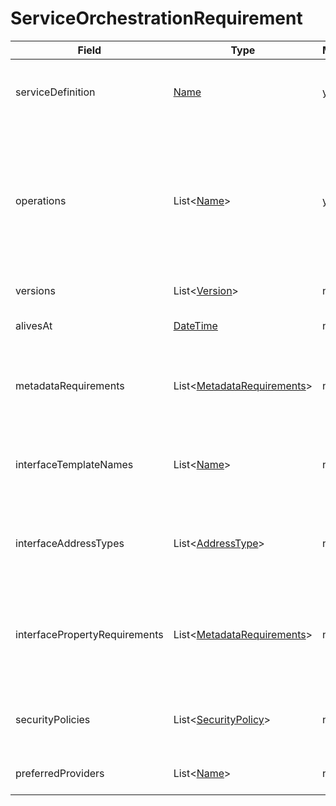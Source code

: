 # ServiceOrchestrationRequirement

Field | Type | Mandatory | Description
--- | --- | --- | ---
serviceDefinition | [Name](../primitives.md#name) | yes/no | The required service definition name. Mandatory in case of **dynamic** strategy.
operations | List<[Name](../primitives.md#name)> | yes/no | The required service operation names. Exactly one operation must be defined, when the following orchestration flags are true: `ONLY_INTERCLOUD`, `ALLOW_INTERCLOUD`, `ALLOW_TRANSLATION`
versions | List<[Version](../primitives.md#version)> | no | The required service versions.
alivesAt | [DateTime](../primitives.md#datetime) | no | The orchestrated service must be alive by this time.
metadataRequirements | List<[MetadataRequirements](../data-models/metadata-requirements.md)> | no | The orchestrated service must meet at least to one of the specified metadata reuirement.
interfaceTemplateNames | List<[Name](../primitives.md#name)> | no | The orchestrated service must offer at least one from the specified interface template names.
interfaceAddressTypes | List<[AddressType](../primitives.md#addresstype)> | no | The orchestrated service must offer at least one from the specified interface address types.
interfacePropertyRequirements | List<[MetadataRequirements](../data-models/metadata-requirements.md)> | no | The orchestrated service must offer at least one interface that meets with one of the specified property requirements.
securityPolicies | List<[SecurityPolicy](../primitives.md#securitypolicy)> | no | The orchestrated service must meet with one of the specified security policies.
preferredProviders | List<[Name](../primitives.md#name)> | no | Provider system names specified here have priority.